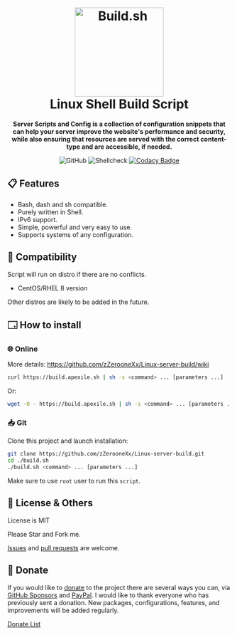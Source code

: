 <div align="center">
  <h1><img src="https://i.ibb.co/QvtrkTD/linux.png" alt="Build.sh" width="200"><br>Linux Shell Build Script<br></h1>
  <p>
    <strong>Server Scripts and Config is a collection of configuration snippets that can help your server improve the website's performance and security, while also ensuring that resources are served with the correct content-type and are accessible, if needed.</strong>
  </p>
  <p>
    
  ![GitHub](https://img.shields.io/github/license/zZerooneXx/Linux-server-build?color=008FFF)
  ![Shellcheck](https://github.com/zZerooneXx/Linux-server-build/workflows/Shellcheck/badge.svg)
  [![Codacy Badge](https://app.codacy.com/project/badge/Grade/5c979acea1ba4a33b94ee1e55cdaa9b4)](https://www.codacy.com/gh/zZerooneXx/Linux-server-build/dashboard?utm_source=github.com&amp;utm_medium=referral&amp;utm_content=zZerooneXx/Linux-server-build&amp;utm_campaign=Badge_Grade)
  
  </p>
</div>

## 📋 Features

*   Bash, dash and sh compatible.
*   Purely written in Shell.
*   IPv6 support.
*   Simple, powerful and very easy to use.
*   Supports systems of any configuration.

## 🐧 Compatibility

Script will run on distro if there are no conflicts.

*   CentOS/RHEL 8 version

Other distros are likely to be added in the future.

## 🗔 How to install

### 🌐 Online

More details: https://github.com/zZerooneXx/Linux-server-build/wiki

```bash
curl https://build.apexile.sh | sh -s <command> ... [parameters ...]
```

Or:

```bash
wget -O - https://build.apexile.sh | sh -s <command> ... [parameters ...]
```

### 📥 Git

Clone this project and launch installation:

```bash
git clone https://github.com/zZerooneXx/Linux-server-build.git
cd ./build.sh
./build.sh <command> ... [parameters ...]
```

Make sure to use `root` user to run this `script`.

## 🏴 License & Others

License is MIT

Please Star and Fork me.

[Issues](https://github.com/zZerooneXx/Linux-server-build/issues) and [pull requests](https://github.com/zZerooneXx/Linux-server-build/pulls) are welcome.

## 💝 Donate

If you would like to [donate](https://donate.stream/en/zzeroonexx) to the project there are several ways you can, via [GitHub Sponsors](https://github.com/sponsors/zZerooneXx) and [PayPal](https://www.paypal.com/paypalme/zeroonex). I would like to thank everyone who has previously sent a donation.
New packages, configurations, features, and improvements will be added regularly.

[Donate List](https://github.com/zZerooneXx/Linux-server-build/wiki/Donate-list)